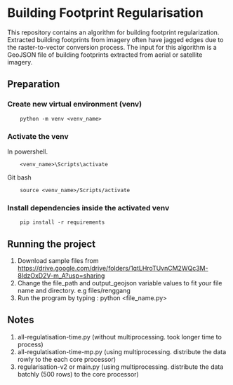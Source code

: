 # Building Footprint Regularisation

This repository contains an algorithm for building footprint regularization. Extracted building footprints from imagery often have jagged edges due to the raster-to-vector conversion process. The input for this algorithm is a GeoJSON file of building footprints extracted from aerial or satellite imagery.  

## Preparation
### Create new virtual environment (venv)
```
    python -m venv <venv_name>
```

### Activate the venv
In powershell.
```
    <venv_name>\Scripts\activate

``` 

Git bash
```
    source <venv_name>/Scripts/activate
```

### Install dependencies inside the activated venv
```
    pip install -r requirements
```

## Running the project
1. Download sample files from https://drive.google.com/drive/folders/1qtLHroTUvnCM2WQc3M-8IdzOxD2V-m_A?usp=sharing
2. Change the file_path and output_geojson variable values to fit your file name and directory. e.g files/renggang
3. Run the program by typing : python <file_name.py>


## Notes
1. all-regulatisation-time.py (without multiprocessing. took longer time to process)
2. all-regulatisation-time-mp.py (using multiprocessing. distribute the data rowly to the each core processor)
3. regularisation-v2 or main.py (using multiprocessing. distribute the data batchly (500 rows) to the core processor)
